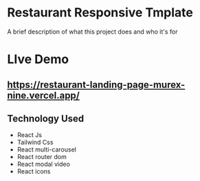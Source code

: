 # Restaurant Responsive Tmplate

A brief description of what this project does and who it's for

# LIve Demo

## https://restaurant-landing-page-murex-nine.vercel.app/

## Technology Used

- React Js
- Tailwind Css
- React multi-carousel
- React router dom
- React modal video
- React icons
